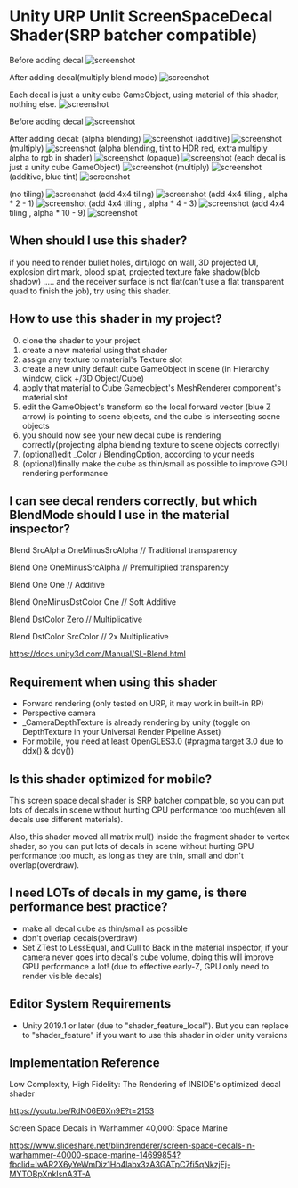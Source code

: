 Unity URP Unlit ScreenSpaceDecal Shader(SRP batcher compatible)
======================
Before adding decal
![screenshot](https://i.imgur.com/dyFj5h1.png)

After adding decal(multiply blend mode)
![screenshot](https://i.imgur.com/ptjzwPK.png)

Each decal is just a unity cube GameObject, using material of this shader, nothing else.
![screenshot](https://i.imgur.com/m4F0N5t.png)

Before adding decal
![screenshot](https://imgur.com/ZWIzkdR.png)

After adding decal:
(alpha blending)
![screenshot](https://imgur.com/EqsxFC9.png)
(additive)
![screenshot](https://imgur.com/EluE9Dx.png)
(multiply)
![screenshot](https://imgur.com/P2tJqKs.png)
(alpha blending, tint to HDR red, extra multiply alpha to rgb in shader)
![screenshot](https://imgur.com/xIjdKvW.png)
(opaque)
![screenshot](https://imgur.com/c3fInsS.png)
(each decal is just a unity cube GameObject)
![screenshot](https://imgur.com/WE6AqYP.png)
(multiply)
![screenshot](https://imgur.com/lGE6qr3.png)
(additive, blue tint)
![screenshot](https://imgur.com/5LwT7Xe.png)

(no tiling)
![screenshot](https://i.imgur.com/qDMqClk.png)
(add 4x4 tiling)
![screenshot](https://i.imgur.com/ux8aYKO.png)
(add 4x4 tiling , alpha * 2 - 1)
![screenshot](https://i.imgur.com/PlXZSf8.png)
(add 4x4 tiling , alpha * 4 - 3)
![screenshot](https://i.imgur.com/wmaM748.png)
(add 4x4 tiling , alpha * 10 - 9)
![screenshot](https://i.imgur.com/k4ily3Y.png)

When should I use this shader?
-------------------
if you need to render bullet holes, dirt/logo on wall, 3D projected UI, explosion dirt mark, blood splat,  projected texture fake shadow(blob shadow) ..... and the receiver surface is not flat(can't use a flat transparent quad to finish the job), try using this shader.

How to use this shader in my project?
-------------------
0. clone the shader to your project
1. create a new material using that shader
2. assign any texture to material's Texture slot
3. create a new unity default cube GameObject in scene (in Hierarchy window, click +/3D Object/Cube)
4. apply that material to Cube Gameobject's MeshRenderer component's material slot
5. edit the GameObject's transform so the local forward vector (blue Z arrow) is pointing to scene objects, and the cube is intersecting scene objects
6. you should now see your new decal cube is rendering correctly(projecting alpha blending texture to scene objects correctly)
7. (optional)edit _Color / BlendingOption, according to your needs
8. (optional)finally make the cube as thin/small as possible to improve GPU rendering performance

I can see decal renders correctly, but which BlendMode should I use in the material inspector?
-------------------
Blend SrcAlpha OneMinusSrcAlpha // Traditional transparency

Blend One OneMinusSrcAlpha // Premultiplied transparency

Blend One One // Additive

Blend OneMinusDstColor One // Soft Additive

Blend DstColor Zero // Multiplicative

Blend DstColor SrcColor // 2x Multiplicative

https://docs.unity3d.com/Manual/SL-Blend.html

Requirement when using this shader
-------------------
- Forward rendering (only tested on URP, it may work in built-in RP)
- Perspective camera
- _CameraDepthTexture is already rendering by unity (toggle on DepthTexture in your Universal Render Pipeline Asset)
- For mobile, you need at least OpenGLES3.0 (#pragma target 3.0 due to ddx() & ddy())

Is this shader optimized for mobile?
-------------------
This screen space decal shader is SRP batcher compatible, so you can put lots of decals in scene without hurting CPU performance too much(even all decals use different materials).

Also, this shader moved all matrix mul() inside the fragment shader to vertex shader, so you can put lots of decals in scene without hurting GPU performance too much, as long as they are thin, small and don't overlap(overdraw).

I need LOTs of decals in my game, is there performance best practice?
-------------------
- make all decal cube as thin/small as possible
- don't overlap decals(overdraw)
- Set ZTest to LessEqual, and Cull to Back in the material inspector, if your camera never goes into decal's cube volume, doing this will improve GPU performance a lot! (due to effective early-Z, GPU only need to render visible decals)

Editor System Requirements
-------------------
- Unity 2019.1 or later (due to "shader_feature_local"). But you can replace to "shader_feature" if you want to use this shader in older unity versions

Implementation Reference
-------------------
Low Complexity, High Fidelity: The Rendering of INSIDE's optimized decal shader

https://youtu.be/RdN06E6Xn9E?t=2153

Screen Space Decals in Warhammer 40,000: Space Marine

https://www.slideshare.net/blindrenderer/screen-space-decals-in-warhammer-40000-space-marine-14699854?fbclid=IwAR2X6yYeWmDiz1Ho4labx3zA3GATpC7fi5qNkzjEj-MYTOBpXnkIsnA3T-A


